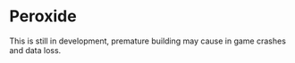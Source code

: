 # Peroxide
This is still in development, premature building may cause in game crashes and data loss.

